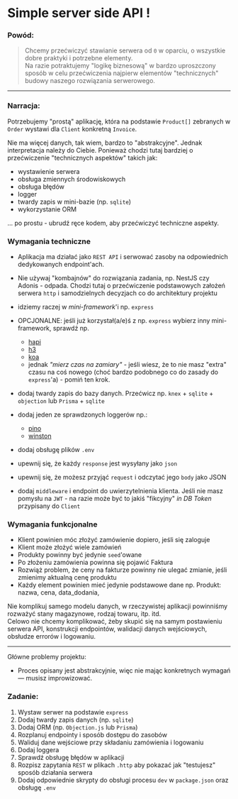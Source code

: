 # Simple server side API !

### Powód:

> Chcemy przećwiczyć stawianie serwera od `0` w oparciu, o wszystkie dobre praktyki i potrzebne elementy.  
> Na razie potraktujemy "logikę biznesową" w bardzo uproszczony sposób w celu przećwiczenia najpierw elementów "technicznych" budowy naszego rozwiązania serwerowego.

---

### Narracja:
Potrzebujemy "prostą" aplikację, która na podstawie `Product[]` zebranych w `Order` wystawi dla `Client` konkretną `Invoice`.

Nie ma więcej danych, tak wiem, bardzo to "abstrakcyjne". Jednak interpretacja należy do Ciebie.
Ponieważ chodzi tutaj bardziej o przećwiczenie "technicznych aspektów" takich jak:

- wystawienie serwera
- obsługa zmiennych środowiskowych
- obsługa błędów
- logger
- twardy zapis w mini-bazie (np. `sqlite`)
- wykorzystanie ORM

... po prostu - ubrudź ręce kodem, aby przećwiczyć techniczne aspekty.

### Wymagania techniczne

- Aplikacja ma działać jako `REST API` i serwować zasoby na odpowiednich dedykowanych endpoint'ach.

                        
- Nie używaj "kombajnów" do rozwiązania zadania, np. NestJS czy Adonis - odpada. Chodzi tutaj o przećwiczenie podstawowych założeń serwera `http` i samodzielnych decyzjach co do architektury projektu

- idziemy raczej w _mini-framework_'i np. `express` 
  
- OPCJONALNE: jeśli już korzystał(a/e)ś z np. `express` wybierz inny mini-framework, sprawdź np.
  - [hapi](https://hapi.dev/tutorials/?lang=en_US)
  - [h3](https://github.com/unjs/h3)
  - [koa](https://koajs.com/#introduction)
  - jednak _"mierz czas na zamiary"_ - jeśli wiesz, że to nie masz "extra" czasu na coś nowego (choć bardzo podobnego co do zasady do `express`'a) - pomiń ten krok.
- dodaj twardy zapis do bazy danych. Przećwicz np. `knex` + `sqlite` + `objection` lub `Prisma` + `sqlite`
- dodaj jeden ze sprawdzonych loggerów np.:
  - [pino](https://getpino.io/#/)
  - [winston](https://github.com/winstonjs/winston#table-of-contents)
- dodaj obsługę plików `.env`
- upewnij się, że każdy `response` jest wysyłany jako `json`
- upewnij się, że możesz przyjąć `request` i odczytać jego `body` jako JSON
- dodaj `middleware` i endpoint do uwierzytelnienia klienta. Jeśli nie masz pomysłu na `JWT` - na razie może być to jakiś "fikcyjny" _in DB Token_ przypisany do `Client`

### Wymagania funkcjonalne

- Klient powinien móc złożyć zamówienie dopiero, jeśli się zaloguje
- Klient może złożyć wiele zamówień
- Produkty powinny być jedynie `seed`'owane
- Po złożeniu zamówienia powinna się pojawić Faktura
- Rozwiąż problem, że ceny na fakturze powinny nie ulegać zmianie, jeśli zmienimy aktualną cenę produktu
- Każdy element powinien mieć jedynie podstawowe dane np. Produkt: nazwa, cena, data_dodania,

Nie komplikuj samego modelu danych, w rzeczywistej aplikacji powinniśmy rozważyć stany magazynowe, rodzaj towaru, itp. itd.  
Celowo nie chcemy komplikować, żeby skupić się na samym postawieniu serwera API, konstrukcji endpointów, walidacji danych wejściowych, obsłudze errorów i logowaniu.

---

Główne problemy projektu:

- Proces opisany jest abstrakcyjnie, więc nie mając konkretnych wymagań — musisz improwizować.

### Zadanie:

1. Wystaw serwer na podstawie `express`
2. Dodaj twardy zapis danych (np. `sqlite`)
3. Dodaj ORM (np. `Objection.js` lub `Prisma`)
4. Rozplanuj endpointy i sposób dostępu do zasobów
5. Waliduj dane wejściowe przy składaniu zamówienia i logowaniu
6. Dodaj loggera
7. Sprawdź obsługę błędów w aplikacji
8. Rozpisz zapytania `REST` w plikach `.http` aby pokazać jak "testujesz" sposób działania serwera
9. Dodaj odpowiednie skrypty do obsługi procesu `dev` w `package.json` oraz obsługę `.env`

